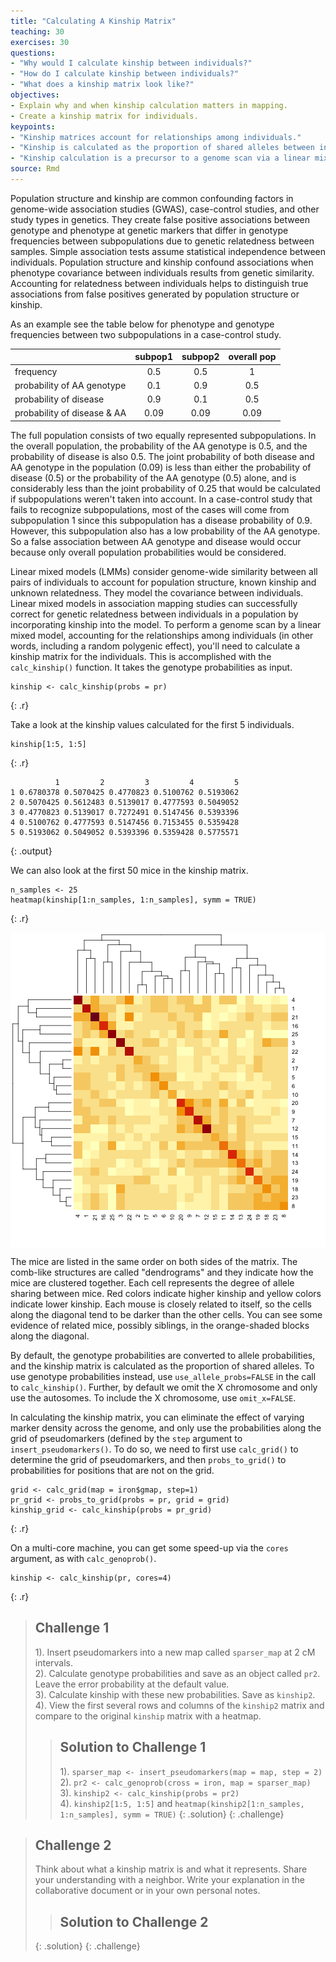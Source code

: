 ```yaml
---
title: "Calculating A Kinship Matrix"
teaching: 30
exercises: 30
questions:
- "Why would I calculate kinship between individuals?"
- "How do I calculate kinship between individuals?"
- "What does a kinship matrix look like?"
objectives:
- Explain why and when kinship calculation matters in mapping.
- Create a kinship matrix for individuals.
keypoints:
- "Kinship matrices account for relationships among individuals."
- "Kinship is calculated as the proportion of shared alleles between individuals."
- "Kinship calculation is a precursor to a genome scan via a linear mixed model."
source: Rmd
---
```






Population structure and kinship are common confounding factors in genome-wide association studies (GWAS), case-control studies, and other study types in genetics. They create false positive associations between genotype and phenotype at genetic markers that differ in genotype frequencies between subpopulations due to genetic relatedness between samples. Simple association tests assume statistical independence between individuals. Population structure and kinship confound associations when phenotype covariance between individuals results from genetic similarity. Accounting for relatedness between individuals helps to distinguish true associations from false positives generated by population structure or kinship. 

As an example see the table below for phenotype and genotype frequencies between two subpopulations in a case-control study.


|                              |subpop1|subpop2|overall pop
|:-----------------------------|:-----:|:-----:|:-----:|
| frequency                    |  0.5  |  0.5  |   1   |
| probability of AA genotype   |  0.1  |  0.9  |  0.5  |
| probability of disease       |  0.9  |  0.1  |  0.5  |
| probability of disease & AA  |  0.09 |  0.09 |  0.09 |

The full population consists of two equally represented subpopulations. In the overall population, the probability of the AA genotype is 0.5, and the probability of disease is also 0.5. The joint probability of both disease and AA genotype in the population (0.09) is less than either the probability of disease (0.5) or the probability of the AA genotype (0.5) alone, and is considerably less than the joint probability of 0.25 that would be calculated if subpopulations weren't taken into account. In a case-control study that fails to recognize subpopulations, most of the cases will come from subpopulation 1 since this subpopulation has a disease probability of 0.9. However, this subpopulation also has a low probability of the AA genotype. So a false association between AA genotype and disease would occur because only overall population probabilities would be considered.

Linear mixed models (LMMs) consider genome-wide similarity between all pairs of individuals to account for population structure, known kinship and unknown relatedness. They model the covariance between individuals. Linear mixed models in association mapping studies can successfully correct for genetic relatedness between individuals in a population by incorporating kinship into the model. To perform a genome scan by a linear mixed model, accounting for the relationships among individuals (in other words, including a random polygenic effect), you'll need to calculate a kinship matrix for the individuals. This is accomplished with the `calc_kinship()` function. It takes the genotype probabilities as input.


~~~
kinship <- calc_kinship(probs = pr)
~~~
{: .r}

Take a look at the kinship values calculated for the first 5 individuals.


~~~
kinship[1:5, 1:5]
~~~
{: .r}



~~~
          1         2         3         4         5
1 0.6780378 0.5070425 0.4770823 0.5100762 0.5193062
2 0.5070425 0.5612483 0.5139017 0.4777593 0.5049052
3 0.4770823 0.5139017 0.7272491 0.5147456 0.5393396
4 0.5100762 0.4777593 0.5147456 0.7153455 0.5359428
5 0.5193062 0.5049052 0.5393396 0.5359428 0.5775571
~~~
{: .output}

We can also look at the first 50 mice in the kinship matrix.


~~~
n_samples <- 25
heatmap(kinship[1:n_samples, 1:n_samples], symm = TRUE)
~~~
{: .r}

<img src="../fig/rmd-08-plot_kinship-1.png" title="plot of chunk plot_kinship" alt="plot of chunk plot_kinship" style="display: block; margin: auto;" />

The mice are listed in the same order on both sides of the matrix. The comb-like structures are called "dendrograms" and they indicate how the mice are clustered together. Each cell represents the degree of allele sharing between mice. Red colors indicate higher kinship and yellow colors indicate lower kinship. Each mouse is closely related to itself, so the cells along the diagonal tend to be darker than the other cells. You can see some evidence of related mice, possibly siblings, in the orange-shaded blocks along the diagonal.


By default, the genotype probabilities are converted to allele probabilities, and the kinship matrix is calculated as the proportion of shared alleles. To use genotype probabilities instead, use `use_allele_probs=FALSE` in the call to `calc_kinship()`. Further, by default we omit the X chromosome and only use the autosomes. To include the X chromosome, use `omit_x=FALSE`.

In calculating the kinship matrix, you can eliminate the effect of varying marker density across the genome, and only use the probabilities along the grid of pseudomarkers (defined by the `step` argument to `insert_pseudomarkers()`. To do so, we need to first use `calc_grid()` to determine the grid of pseudomarkers, and then `probs_to_grid()` to probabilities for positions that are not on the grid.


~~~
grid <- calc_grid(map = iron$gmap, step=1)
pr_grid <- probs_to_grid(probs = pr, grid = grid)
kinship_grid <- calc_kinship(probs = pr_grid)
~~~
{: .r}

On a multi-core machine, you can get some speed-up via the `cores` argument, as with `calc_genoprob()`.


~~~
kinship <- calc_kinship(pr, cores=4)
~~~
{: .r}

> ## Challenge 1
> 1). Insert pseudomarkers into a new map called `sparser_map` at 
2 cM intervals.  
> 2). Calculate genotype probabilities and save as an object called `pr2`. 
Leave the error probability at the default value.  
> 3). Calculate kinship with these new probabilities. Save as `kinship2`.  
> 4). View the first several rows and columns of the `kinship2` matrix and 
compare to the original `kinship` matrix with a heatmap.
>
>
> > ## Solution to Challenge 1
> >
> > 1). `sparser_map <- insert_pseudomarkers(map = map, step = 2)`   
> > 2). `pr2 <- calc_genoprob(cross = iron, map = sparser_map)`  
> > 3). `kinship2 <- calc_kinship(probs = pr2)`  
> > 4). `kinship2[1:5, 1:5]` and `heatmap(kinship2[1:n_samples, 1:n_samples], symm = TRUE)`
> {: .solution}
{: .challenge}

> ## Challenge 2
> Think about what a kinship matrix is and what it represents. Share your 
understanding with a neighbor. Write your explanation in the collaborative 
document or in your own personal notes.
>
> > ## Solution to Challenge 2
> >
> {: .solution}
{: .challenge}
